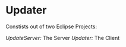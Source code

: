 # Updater

Constists out of two Eclipse Projects:

*UpdateServer:*	The Server
*Updater:*	The Client
